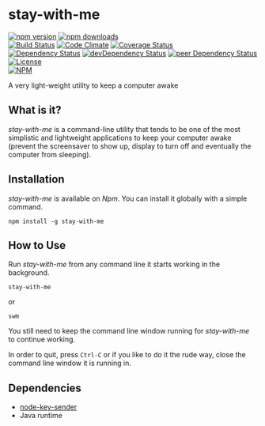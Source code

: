 # stay-with-me

[![npm version](https://badge.fury.io/js/stay-with-me.svg)](https://badge.fury.io/js/stay-with-me)
[![npm downloads](https://img.shields.io/npm/dt/stay-with-me.svg)](https://www.npmjs.com/package/stay-with-me)  
[![Build Status](https://travis-ci.org/myTerminal/stay-with-me.svg?branch=master)](https://travis-ci.org/myTerminal/stay-with-me)
[![Code Climate](https://codeclimate.com/github/myTerminal/stay-with-me.png)](https://codeclimate.com/github/myTerminal/stay-with-me)
[![Coverage Status](https://img.shields.io/coveralls/myTerminal/stay-with-me.svg)](https://coveralls.io/r/myTerminal/stay-with-me?branch=master)  
[![Dependency Status](https://david-dm.org/myTerminal/stay-with-me.svg)](https://david-dm.org/myTerminal/stay-with-me)
[![devDependency Status](https://david-dm.org/myTerminal/stay-with-me/dev-status.svg)](https://david-dm.org/myTerminal/stay-with-me#info=devDependencies)
[![peer Dependency Status](https://david-dm.org/myTerminal/stay-with-me/peer-status.svg)](https://david-dm.org/myTerminal/stay-with-me#info=peerDependencies)  
[![License](https://img.shields.io/github/license/myTerminal/ample-alerts.svg)](https://opensource.org/licenses/MIT)  
[![NPM](https://nodei.co/npm/stay-with-me.png?downloads=true&downloadRank=true&stars=true)](https://nodei.co/npm/stay-with-me/)

A very light-weight utility to keep a computer awake

## What is it?

*stay-with-me* is a command-line utility that tends to be one of the most simplistic and lightweight applications to keep your computer awake (prevent the screensaver to show up, display to turn off and eventually the computer from sleeping).

## Installation

*stay-with-me* is available on *Npm*. You can install it globally with a simple command.

    npm install -g stay-with-me

## How to Use

Run *stay-with-me* from any command line it starts working in the background.

    stay-with-me

or 

    swm

You still need to keep the command line window running for *stay-with-me* to continue working.

In order to quit, press `Ctrl-C` or if you like to do it the rude way, close the command line window it is running in.

## Dependencies

* [node-key-sender](https://www.npmjs.com/package/node-key-sender)
* Java runtime
